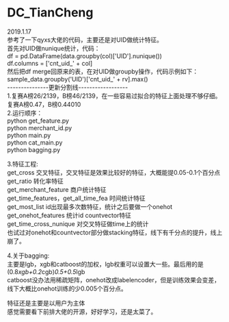 # DC_TianCheng  
2019.1.17    
参考了一下qyxs大佬的代码，主要还是对UID做统计特征。  
首先对UID做nunique统计，代码：  
df = pd.DataFrame(data.groupby(col)['UID'].nunique())  
df.columns = ['cnt_uid_' + col]  
然后把df merge回原来的表，在对UID做groupby操作，代码示例如下：  
sample_data.groupby('UID')['cnt_uid_' + rv].max()  
---------------更新分割线------------------  
1.复赛A榜26/2139，B榜46/2139，在一些容易过拟合的特征上面处理不够仔细。  
复赛A榜0.47，B榜0.44010    
2.运行顺序：  
python get_feature.py  
python merchant_id.py  
python main.py  
python cat_main.py  
python bagging.py  

3.特征工程:  
get_cross 交叉特征，交叉特征是效果比较好的特征，大概能提0.05-0.1个百分点  
get_ratio 转化率特征  
get_merchant_feature 商户统计特征  
get_time_features，get_all_time_fea 时间统计特征  
get_most_list  id出现最多次数特征，统计之后要做一个onehot  
get_onehot_features  统计id countvector特征  
get_time_cross_nunique 对交叉特征做time上的统计  
也试过对onehot和countvector部分做stacking特征，线下有千分点的提升，线上崩了。  

4.关于bagging:  
主要是lgb，xgb和catboost的加权，lgb权重可以设置大一些。最后用的是(0.8*xgb+0.2*cgb)*0.5+0.5*lgb  
catboost没办法用稀疏矩阵，onehot改成labelencoder，但是训练效果会变差，线下大概比onehot训练的少0.005个百分点。  

特征还是主要是以用户为主体  
感觉需要看下前排大佬的开源，好好学习，还是太菜了。

